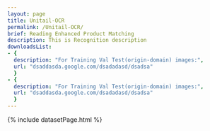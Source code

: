 ```yaml
---
layout: page
title: Unitail-OCR
permalink: /Unitail-OCR/
brief: Reading Enhanced Product Matching
description: This is Recognition description
downloadsList:
- {
  description: "For Training Val Test(origin-domain) images:",
  url: "dsaddasda.google.com/dsadadasd/dsadsa"
  }
- {
  description: "For Training Val Test(origin-domain) images:",
  url: "dsaddasda.google.com/dsadadasd/dsadsa"
  }
---
```

{% include datasetPage.html %}
